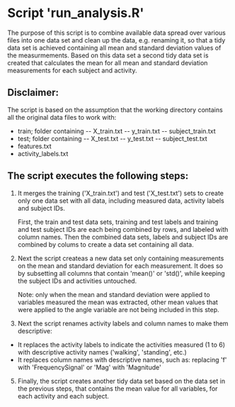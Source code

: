 

Script 'run_analysis.R'
=======================

The purpose of this script is to combine available data spread over various files into one data set and clean up the data, e.g. renaming it, so that a tidy data set is achieved containing all mean and standard deviation values of the measurmements. Based on this data set a second tidy data set is created that calculates the mean for all mean and standard deviation measurements for each subject and activity. 

Disclaimer:
-----------
The script is based on the assumption that the working directory contains all the original data files to work with:

- train; folder containing
 -- X_train.txt
 -- y_train.txt
 -- subject_train.txt
- test; folder containing
 -- X_test.txt
 -- y_test.txt
 -- subject_test.txt
- features.txt
- activity_labels.txt


The script executes the following steps:
----------------------------------------
1. It merges the training ('X_train.txt') and test ('X_test.txt') sets to create only one data set with all data, including measured data, activity labels and subject IDs.

	First, the train and test data sets, training and test labels and training and test subject IDs are each being combined by rows, and labeled with column names. 
	Then the combined data sets, labels and subject IDs are combined by colums to create a data set containing all data.

2. Next the script createas a new data set only containing measurements on the mean and standard deviation for each measurement. It does so by subsetting all columns that contain 'mean()' or 'std()', while keeping the subject IDs and activities untouched.

	Note: only when the mean and standard deviation were applied to variables measured the mean was extracted, other mean values that were applied to the angle variable are not being included in this step.

3. Next the script renames activity labels and column names to make them descriptive:
- It replaces the activity labels to indicate the activities measured (1 to 6) with descriptive activity names ('walking', 'standing', etc.)
- It replaces column names with descriptive names, such as: replacing 'f' with 'FrequencySignal' or 'Mag' with 'Magnitude'

5. Finally, the script creates another tidy data set based on the data set in the previous steps, that contains the mean value for all variables, for each activity and each subject.



